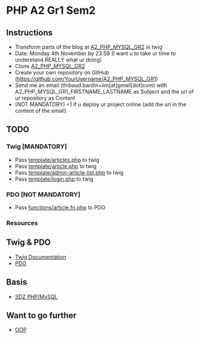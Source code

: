 # PHP A2 Gr1 Sem2

## Instructions

* Transform parts of the blog at [A2_PHP_MYSQL_GR2](https://github.com/Irvyne/A2_PHP_MYSQL_GR2) in twig
* Date: Monday 4th November by 23:59 (I want u to take ur time to understand REALLY what ur doing)
* Clone [A2_PHP_MYSQL_GR2](https://github.com/Irvyne/A2_PHP_MYSQL_GR2)
* Create your own repository on GitHub (https://github.com/YourUsername/A2_PHP_MYSQL_GR1)
* Send me an email (thibaud.bardin+iim[at]gmail[dot]com) with A2_PHP_MYSQL_GR1_FIRSTNAME_LASTNAME as Subject and the url of ur repository as Content
* [NOT MANDATORY] +1 if u deploy ur project online (add the url in the content of the email)  

## TODO

### Twig [MANDATORY]

* Pass [template/articles.php](https://github.com/Irvyne/A2_PHP_MYSQL_GR2/blob/master/template/articles.php) to twig 
* Pass [template/article.php](https://github.com/Irvyne/A2_PHP_MYSQL_GR2/blob/master/template/article.php) to twig
* Pass [template/admin-article-list.php](https://github.com/Irvyne/A2_PHP_MYSQL_GR2/blob/master/template/admin-article-list.php) to twig
* Pass [template/login.php](https://github.com/Irvyne/A2_PHP_MYSQL_GR2/blob/master/template/login.php) to twig

### PDO [NOT MANDATORY]

* Pass [functions/article.fn.php](https://github.com/Irvyne/A2_PHP_MYSQL_GR2/blob/master/functions/article.fn.php) to PDO

### Resources

## Twig & PDO

* [Twig Documentation](http://twig.sensiolabs.org/documentation)
* [PDO](http://php.net/manual/en/book.pdo.php)

## Basis

* [SDZ PHP/MySQL](http://fr.openclassrooms.com/informatique/cours/concevez-votre-site-web-avec-php-et-mysql)

## Want to go further

* [OOP](http://fr.openclassrooms.com/informatique/cours/programmez-en-oriente-objet-en-php)